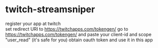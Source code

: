 # twitch-streamsniper

register your app at twitch  
set redirect URI to https://twitchapps.com/tokengen/
go to https://twitchapps.com/tokengen/ and paste your client-id and scope "user_read" (it's safe for you)
obtain oauth token and use it in this app